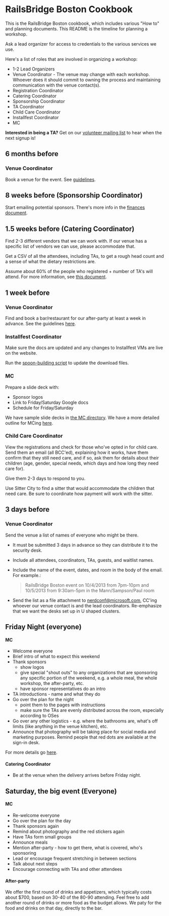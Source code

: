 # RailsBridge Boston Cookbook

This is the RailsBridge Boston cookbook, which includes various "How to" and
planning documents. This README is the timeline for planning a workshop.

Ask a lead organizer for access to credentials to the various services we use.

Here's a list of roles that are involved in organizing a workshop:

* 1-2 Lead Organizers
* Venue Coordinator - The venue may change with each workshop. Whoever does it
should commit to owning the process and maintaining communication with the venue
contact(s).
* Registration Coordinator
* Catering Coordinator
* Sponsorship Coordinator
* TA Coordinator
* Child Care Coordinator
* Installfest Coordinator
* MC

**Interested in being a TA?** Get on our [volunteer mailing list] to hear when the next signup is!

[volunteer mailing list]: http://eepurl.com/bjdkKv

## 6 months before

### Venue Coordinator

Book a venue for the event. See
[guidelines](/venue-coordination/README.md#workshop-venue-guidelines).

## 8 weeks before (Sponsorship Coordinator)

Start emailing potential sponsors. There's more info in the [finances
document](/finances.md).

## 1.5 weeks before (Catering Coordinator)

Find 2-3 different vendors that we can work with. If our venue has a specific
list of vendors we can use, please accommodate that.

Get a CSV of all the attendees, including TAs, to get a rough head count and a
sense of what the dietary restrictions are.

Assume about 60% of the people who registered + number of TA's will attend.  For
more information, see [this document](/catering.md).

## 1 week before

### Venue Coordinator

Find and book a bar/restaurant for our after-party at least a week in advance.
See the guidelines
[here](/venue-coordination/README.md#after-party-venue-guidelines).

### Installfest Coordinator

Make sure the docs are updated and any changes to Installfest VMs are live on
the website.

Run the [spoon-building
script](https://github.com/railsbridge-boston/spoon-builder) to update the
download files.

### MC

Prepare a slide deck with:

* Sponsor logos
* Link to Friday/Saturday Google docs
* Schedule for Friday/Saturday

We have sample slide decks in [the MC directory](/mc).
We have a more detailed outline for MCing [here](/mc/mc-tips.md).

### Child Care Coordinator

View the registrations and check for those who've opted in for child care. Send
them an email (all BCC'ed), explaining how it works, have them confirm that they
still need care, and if so, ask them for details about their children (age,
gender, special needs, which days and how long they need care for).

Give them 2-3 days to respond to you.

Use Sitter City to find a sitter that would accommodate the children that need
care. Be sure to coordinate how payment will work with the sitter.

## 3 days before

### Venue Coordinator

Send the venue a list of names of everyone who might be there.

* It must be submitted 3 days in advance so they can distribute it to the
  security desk.
* Include all attendees, coordinators, TAs, guests, and waitlist names.
* Include the name of the event, dates, and room in the body of the email. For
  example.:

    > RailsBridge Boston event on 10/4/2013 from 7pm-10pm and 10/5/2013
    > from 9:30am-5pm in the Mann/Sampson/Paul room

* Send the list as a file attachment to nerdconf@microsoft.com, CC'ing whoever
  our venue contact is and the lead coordinators. Re-emphasize that we
  want the desks set up in U shaped clusters.

## Friday Night (everyone)

#### MC

* Welcome everyone
* Brief intro of what to expect this weekend
* Thank sponsors
  * show logos
  * give special "shout outs" to any organizations that are sponsoring any
    specific portion of the weekend, e.g. a whole meal, the whole workshop, the
    after-party, etc.
  * have sponsor representatives do an intro
* TA introductions - name and what they do
* Go over the plan for the night
  * point them to the pages with instructions
  * make sure the TAs are evenly distributed across the room, especially
    according to OSes
* Go over any other logistics - e.g. where the bathrooms are, what's off limits
  (like anything in the venue kitchen), etc.
* Announce that photography will be taking place for social media and marketing
  purposes. Remind people that red dots are available at the sign-in desk.

For more details go [here](/mc/mc-tips.md).

#### Catering Coordinator

* Be at the venue when the delivery arrives before Friday night.

## Saturday, the big event (Everyone)

#### MC

* Re-welcome everyone
* Go over the plan for the day
* Thank sponsors again
* Remind about photography and the red stickers again
* Have TAs form small groups
* Announce meals
* Mention after-party - how to get there, what is covered, who's sponsoring
* Lead or encourage frequent stretching in between sections
* Talk about next steps
* Encourage connecting with TAs and other attendees

#### After-party

We offer the first round of drinks and appetizers, which typically costs about
$700, based on 30-40 of the 80-90 attending. Feel free to add another round of
drinks or more food as the budget allows. We paty for the food and drinks on
that day, directly to the bar.
